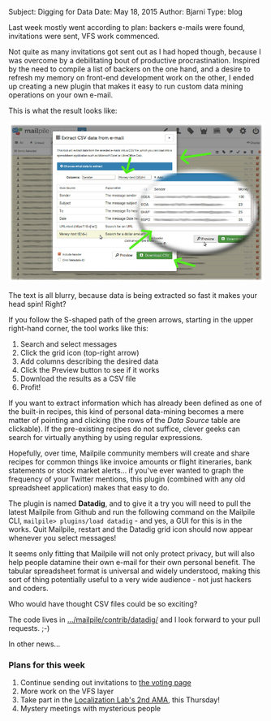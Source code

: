 Subject: Digging for Data
Date: May 18, 2015
Author: Bjarni
Type: blog

Last week mostly went according to plan: backers e-mails were found,
invitations were sent, VFS work commenced.

Not quite as many invitations got sent out as I had hoped though,
because I was overcome by a debilitating bout of productive
procrastination. Inspired by the need to compile a list of backers on
the one hand, and a desire to refresh my memory on front-end development
work on the other, I ended up creating a new plugin that makes it easy
to run custom data mining operations on your own e-mail.

This is what the result looks like:

<img src="/files/2015-05-Datadig-Demo.jpg" border="0">

The text is all blurry, because data is being extracted so fast it
makes your head spin! Right?

If you follow the S-shaped path of the green arrows, starting in the
upper right-hand corner, the tool works like this:

1. Search and select messages
2. Click the grid icon (top-right arrow)
3. Add columns describing the desired data
4. Click the Preview button to see if it works
5. Download the results as a CSV file
6. Profit!

If you want to extract information which has already been defined as one
of the built-in recipes, this kind of personal data-mining becomes a
mere matter of pointing and clicking (the rows of the *Data Source*
table are clickable). If the pre-existing recipes do not suffice, clever
geeks can search for virtually anything by using regular expressions.

Hopefully, over time, Mailpile community members will create and share
recipes for common things like invoice amounts or flight itineraries,
bank statements or stock market alerts... if you've ever wanted to graph
the frequency of your Twitter mentions, this plugin (combined with any
old spreadsheet application) makes that easy to do.

The plugin is named **Datadig**, and to give it a try you will need to
pull the latest Mailpile from Github and run the following command on
the Mailpile CLI, `mailpile> plugins/load datadig` - and yes, a GUI for
this is in the works.  Quit Mailpile, restart and the Datadig grid icon
should now appear whenever you select messages!

It seems only fitting that Mailpile will not only protect privacy, but
will also help people datamine their own e-mail for their own personal
benefit. The tabular spreadsheet format is universal and widely
understood, making this sort of thing potentially useful to a very wide
audience - not just hackers and coders.

Who would have thought CSV files could be so exciting?

The code lives in [.../mailpile/contrib/datadig/](https://github.com/mailpile/Mailpile/tree/master/mailpile/contrib/datadig)
and I look forward to your pull requests. ;-)

In other news...


### Plans for this week

1. Continue sending out invitations to [the voting page](/roadmap/)
2. More work on the VFS layer
3. Take part in the [Localization Lab's 2nd
   AMA](https://twitter.com/L10nLab/status/597827047654842369),
   this Thursday!
4. Mystery meetings with mysterious people

